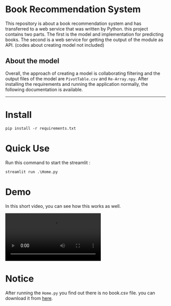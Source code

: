 # Book Recommendation System
This repository is about a book recommendation system and has transferred to a web service that was written by Python. 
this project contains two parts. The first is the model and implementation for predicting books. The second is a web service for getting the output of the module as API. (codes about creating model not included)     

## About the model
Overall, the approach of creating a model is collaborating filtering and the output files of the model are `PivotTable.csv` and `Re-Array.npy`.
After installing the requirements and running the application normally, the following documentation is available.

---

# Install

```
pip install -r requirements.txt

```


# Quick Use

Run this command to start the streamlit :

```shell
streamlit run .\Home.py
```

# Demo

In this short video, you can see how this works as well.

![example image](https://github.com/MahmoodAbdali79/Book-Recommendation-System/blob/main/Demo/Video.mp4)

# Notice

After running the `Home.py` you find out there is no book.csv file. you can download it from [here](https://drive.google.com/file/d/19h8UCdJ-bK9a7vMnjnBr8d-3bMcRb1hA/view).

